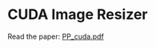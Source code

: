 # CUDA Image Resizer
Read the paper: [PP_cuda.pdf](https://github.com/simogiovannini/PP_image_resizer_cuda/files/13751478/PP_cuda.pdf)
